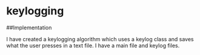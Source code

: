# keylogging

##Implementation

I have created a keylogging algorithm which uses a keylog class and saves what the user presses in a text file.
I have a main file and keylog files.

